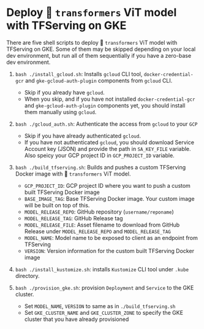 # Deploy 🤗 `transformers` ViT model with TFServing on GKE

There are five shell scripts to deploy 🤗 `transformers` ViT model with TFServing on GKE. Some of them may be skipped depending on your local dev environment, but run all of them sequentially if you have a zero-base dev environment.

1. `bash ./install_gcloud.sh`: Installs `gcloud` CLI tool, `docker-credential-gcr` and `gke-gcloud-auth-plugin` components from `gcloud` CLI. 
    - Skip if you already have `gcloud`. 
    - When you skip, and if you have not installed `docker-credential-gcr` and `gke-gcloud-auth-plugin` components yet, you should install them manually using `gcloud`.

2. `bash ./gcloud_auth.sh`: Authenticate the access from `gcloud` to your `GCP`
    - Skip if you have already authenticated `gcloud`.
    - If you have not authenticated `gcloud`, you should download Service Account key (JSON) and provide the path in `SA_KEY_FILE` variable. Also speicy your GCP project ID in `GCP_PROJECT_ID` variable.

3. `bash ./build_tfserving.sh`: Builds and pushes a custom TFServing Docker image with 🤗 `transformers` ViT model. 
    - `GCP_PROJECT_ID`: GCP project ID where you want to push a custom built TFServing Docker image
    - `BASE_IMAGE_TAG`: Base TFServing Docker image. Your custom image will be built on top of this.
    - `MODEL_RELEASE_REPO`: GitHub repository (`username/reponame`)
    - `MODEL_RELEASE_TAG`: GitHub Release tag 
    - `MODEL_RELEASE_FILE`: Asset filename to download from GitHub Release under `MODEL_RELEASE_REPO` and `MODEL_RELEASE_TAG`
    - `MODEL_NAME`: Model name to be exposed to client as an endpoint from TFServing
    - `VERSION`: Version information for the custom built TFServing Docker image

4. `bash ./install_kustomize.sh`: installs `Kustomize` CLI tool under `.kube` directory.

5. `bash ./provision_gke.sh`: provision `Deployment` and `Service` to the GKE cluster.
    - Set `MODEL_NAME`, `VERSION` to same as in `./build_tfserving.sh`
    - Set `GKE_CLUSTER_NAME` and `GKE_CLUSTER_ZONE` to specify the GKE cluster that you have already provisioned
